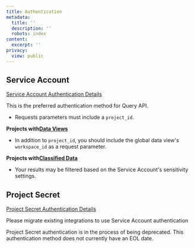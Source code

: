 ```yaml
---
title: Authentication
metadata:
  title: ''
  description: ''
  robots: index
content:
  excerpt: ''
privacy:
  view: public
---
```

## Service Account

[Service Account Authentication Details](ref:service-accounts)

<Callout icon="👍" theme="okay">
  This is the preferred authentication method for Query API.
</Callout>

* Requests parameters must include a `project_id`.

**Projects with[Data Views](https://help.mixpanel.com/hc/en-us/articles/360043782572-Data-Views)**

* In addition to `project_id`, you should include the global data view's `workspace_id` as a request parameter.

**Projects with[Classified Data](https://help.mixpanel.com/hc/en-us/articles/360044295131-Data-Classification)**

* Your results may be filtered based on the Service Account's sensitivity settings.

## Project Secret

[Project Secret Authentication Details](ref:project-secret)

<Callout icon="❗️" theme="error">
  Please migrate existing integrations to use Service Account authentication

  Project Secret authentication is in the process of being deprecated. This authentication method does not currently have an EOL date.
</Callout>
